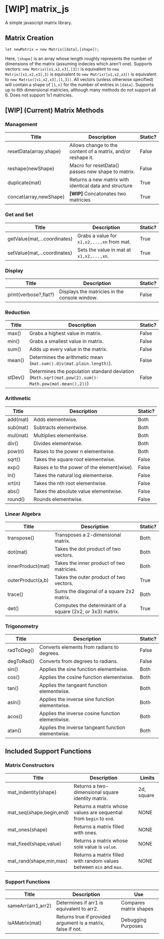 # **[WIP]** matrix_js
A simple javascript matrix library.

## Matrix Creation
```
let newMatrix = new Matrix([data],[shape]);
```
Here, `[shape]` is an array whose length roughly represents the number of dimensions of the matrix (assuming indecies which aren't one).  Supports vectors: `new Matrix([x1,x2,x3],[3])` is equivalent to `new Matrix([x1,x2,x3],3)` is equivalent to `new Matrix([x1,x2,x3])` is equivalent to `new Matrix([x1,x2,x3],[1,3])`.  All vectors (unless otherwise specified) will contain a shape of `[1,n]` for the number of entries in `[data]`.
Supports up to 6th dimensional matricies; although many methods do not support all 6.
Does not support 1x1 matricies.

## [WIP] (Current) Matrix Methods
### Management
Title | Description | Static?
------------ | ------------- | -------------
resetData(array,shape) | Allows change to the content of a matrix, and/or reshape it. | False
reshape(newShape) | Macro for resetData() passes new shape to matrix. | False
duplicate(mat) | Returns a new matrix with identical data and structure | True
concat(array,newShape) | **[WIP]** Concatonates two matricies | True

### Get and Set
Title | Description | Static?
------------ | ------------- | -------------
getValue(mat,...coordinates) | Grabs a value for `x1,x2,...,xn` from mat. | True
setValue(mat,...coordinates) | Sets the value in mat at `x1,x2,...,xn`. | True

### Display
Title | Description | Static?
------------ | ------------- | -------------
print(verbose?,flat?) | Displays the matricies in the console window. | False

### Reduction
Title | Description | Static?
------------ | ------------- | -------------
max() | Grabs a highest value in matrix. | False
min() | Grabs a smallest value in matrix. | False
sum() | Adds up every value in the matrix. | False
mean() | Determines the arithmetic mean (`mat.sum().div(mat.plain.length)`). | False
stDev() | Determines the population standard deviation (`Math.sqrt(mat.pow(2).sum()-Math.pow(mat.mean(),2))`) | False

### Arithmetic
Title | Description | Static?
------------ | ------------- | -------------
add(mat) | Adds elementwise. | Both
sub(mat) | Subtracts elementwise. | Both
mul(mat) | Multiplies elementwise. | Both
div() | Divides elementwise. | Both
pow(n) | Raises to the power n elementwise. | Both
sqrt() | Takes the square root elementwise. | False
exp() | Raises e to the power of the element(wise). | False
ln() | Takes the natural log elementwise. | False
xrt(n) | Takes the nth root elementwise. | False
abs() | Takes the absolute value elementwise. | False
round() | Rounds elementwise. | False

### Linear Algebra
Title | Description | Static?
------------ | ------------- | -------------
transpose() | Transposes a 2-dimensional matrix. | Both
dot(mat) | Takes the dot product of two vectors. | Both
innerProduct(mat) | Takes the inner product of two matricies. | Both
outerProduct(a,b) | Takes the outer product of two vectors. | True
trace() | Sums the diagonal of a square 2x2 matrix. | Both
det() | Computes the determinant of a square (2x2, or 3x3) matrix. | True

### Trigonometry
Title | Description | Static?
------------ | ------------- | -------------
radToDeg() | Converts elements from radians to degrees. | False
degToRad() | Converts from degrees to radians. | False
sin() | Applies the sine function elementwise. | Both
cos() | Applies the cosine function elementwise. | Both
tan() | Applies the tangeant function elementwise. | Both
asin() | Applies the inverse sine function elementwise. | Both
acos() | Applies the inverse cosine function elementwise. | Both
atan() | Applies the inverse tangeant function elementwise. | Both

## Included Support Functions
### Matrix Constructors
Title | Description | Limits
------------ | ------------- | -------------
mat_indentity(shape) | Returns a two-dimensional square identity matrix. | 2d, square
mat_seq(shape,begin,end) | Returns a matrix whose values are sequential from `begin` to `end`. | NONE
mat_ones(shape) | Returns a matrix filled with ones. | NONE
mat_fixed(shape,value) | Returns a matrix whose sole value is `value`. | NONE
mat_rand(shape,min,max) | Returns a matrix filled with random values between `min` and `max`. | NONE

### Support Functions
Title | Description | Use
------------ | ------------- | -------------
sameArr(arr1,arr2) | Determines if arr1 is equivalent to arr2. | Compares matrix shapes
isAMatrix(mat) | Returns true if provided argument is a matrix, false if not. | Debugging Purposes
